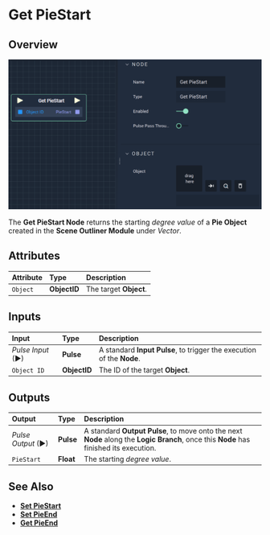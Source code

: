 # Get PieStart

## Overview

![The Get PieStart Node.](../../../../.gitbook/assets/getpiestart.png)

The **Get PieStart Node** returns the starting _degree value_ of a **Pie Object** created in the **Scene Outliner Module** under _Vector_.

## Attributes

| Attribute | Type | Description |
| :--- | :--- | :--- |
| `Object` | **ObjectID** | The target **Object**. |

## Inputs

| Input | Type | Description |
| :--- | :--- | :--- |
| _Pulse Input_ \(►\) | **Pulse** | A standard **Input Pulse**, to trigger the execution of the **Node**. |
| `Object ID` | **ObjectID** | The ID of the target **Object**. |

## Outputs

| Output | Type | Description |
| :--- | :--- | :--- |
| _Pulse Output_ \(►\) | **Pulse** | A standard **Output Pulse**, to move onto the next **Node** along the **Logic Branch**, once this **Node** has finished its execution. |
| `PieStart` | **Float** | The starting _degree value_. |

## See Also

* [**Set PieStart**](setpiestart.md)
* [**Set PieEnd**](setpieend.md)
* [**Get PieEnd**](getpieend.md)

